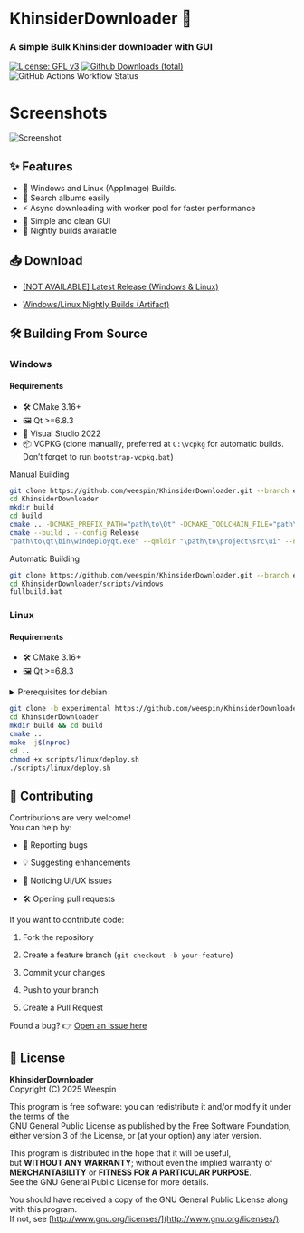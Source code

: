 # KhinsiderDownloader 🎵 
### A simple Bulk Khinsider downloader with GUI
[![License: GPL v3](https://img.shields.io/badge/License-GPLv3-blue.svg)](https://www.gnu.org/licenses/gpl-3.0)
[![Github Downloads (total)](https://img.shields.io/github/downloads/weespin/KhinsiderDownloader/total.svg)](https://tooomm.github.io/github-release-stats/?username=weespin&repository=KhinsiderDownloader)
![GitHub Actions Workflow Status](https://img.shields.io/github/actions/workflow/status/weespin/KhinsiderDownloader/build.yml)
# Screenshots
![Screenshot](https://weesp.in/i/309ce634ce4115ee.png)

## ✨ Features

 - 🎯 Windows and Linux (AppImage) Builds.
 - 🔎 Search albums easily
 - ⚡ Async downloading with worker pool for faster performance
 - 🎨 Simple and clean GUI
 - 🌙 Nightly builds available

## 📥 Download

-   [[NOT AVAILABLE] Latest Release (Windows & Linux)](https://github.com/weespin/KhinsiderDownloader/releases/latest) 
    
-   [Windows/Linux Nightly Builds (Artifact)](https://nightly.link/weespin/KhinsiderDownloader/workflows/build/experimental?preview)
  
## 🛠️ Building From Source

### Windows
#### Requirements

-  🛠️ CMake 3.16+
-  🖼️ Qt >=6.8.3  
-  🧰 Visual Studio 2022
-  📦 VCPKG (clone manually, preferred at `C:\vcpkg` for automatic builds. Don’t forget to run `bootstrap-vcpkg.bat`)

Manual Building

```bash
git clone https://github.com/weespin/KhinsiderDownloader.git --branch experimental
cd KhinsiderDownloader
mkdir build
cd build
cmake .. -DCMAKE_PREFIX_PATH="path\to\Qt" -DCMAKE_TOOLCHAIN_FILE="path\to\vcpkg"
cmake --build . --config Release
"path\to\qt\bin\windeployqt.exe" --qmldir "\path\to\project\src\ui" --no-translations --release --force-openssl "\path\to\project\build\Release\appKhinsiderQT.exe"
```

Automatic Building

```bash
git clone https://github.com/weespin/KhinsiderDownloader.git --branch experimental
cd KhinsiderDownloader/scripts/windows
fullbuild.bat
```

### Linux
#### Requirements

-  🛠️ CMake 3.16+
-  🖼️ Qt >=6.8.3
  
<details>
 <summary>Prerequisites for debian</summary>
 
```text
 sudo apt install qt6-base-dev cmake build-essential qtdeclarative5-dev qt6-declarative-dev libqt6xml6 libcurl4-openssl-dev qml6-module-qt5compat-graphicaleffects
```
</details>

```bash
git clone -b experimental https://github.com/weespin/KhinsiderDownloader.git
cd KhinsiderDownloader
mkdir build && cd build
cmake ..
make -j$(nproc)
cd ..
chmod +x scripts/linux/deploy.sh
./scripts/linux/deploy.sh
```

## 🤝 Contributing

Contributions are very welcome!  
You can help by:

-   🐛 Reporting bugs
    
-   💡 Suggesting enhancements
    
-   🎨 Noticing UI/UX issues
    
-   🛠️ Opening pull requests
    

If you want to contribute code:

1.  Fork the repository
    
2.  Create a feature branch (`git checkout -b your-feature`)
    
3.  Commit your changes
    
4.  Push to your branch
    
5.  Create a Pull Request

Found a bug?
 👉 [Open an Issue here](https://github.com/weespin/KhinsiderDownloader/issues)

## 📜 License

**KhinsiderDownloader**  
Copyright (C) 2025 Weespin

This program is free software: you can redistribute it and/or modify it under the terms of the  
GNU General Public License as published by the Free Software Foundation, either version 3 of the License, or (at your option) any later version.

This program is distributed in the hope that it will be useful,  
but **WITHOUT ANY WARRANTY**; without even the implied warranty of **MERCHANTABILITY** or **FITNESS FOR A PARTICULAR PURPOSE**.  
See the GNU General Public License for more details.


You should have received a copy of the GNU General Public License along with this program.  
If not, see [http://www.gnu.org/licenses/](http://www.gnu.org/licenses/).
